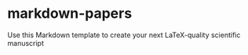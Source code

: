 markdown-papers
===============

Use this Markdown template to create your next LaTeX-quality scientific manuscript
